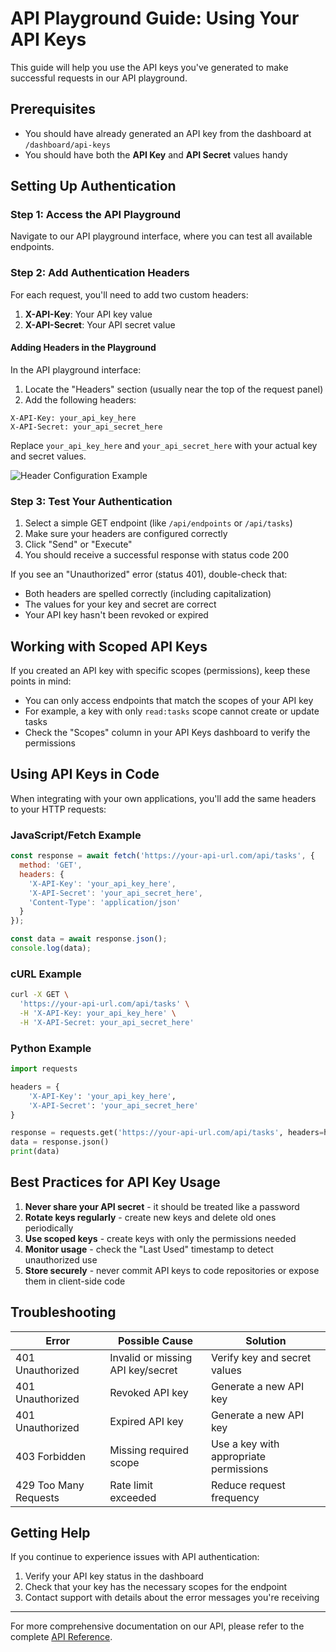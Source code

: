 # API Playground Guide: Using Your API Keys

This guide will help you use the API keys you've generated to make successful requests in our API playground.

## Prerequisites

- You should have already generated an API key from the dashboard at `/dashboard/api-keys`
- You should have both the **API Key** and **API Secret** values handy

## Setting Up Authentication

### Step 1: Access the API Playground

Navigate to our API playground interface, where you can test all available endpoints.

### Step 2: Add Authentication Headers

For each request, you'll need to add two custom headers:

1. **X-API-Key**: Your API key value
2. **X-API-Secret**: Your API secret value

#### Adding Headers in the Playground

In the API playground interface:

1. Locate the "Headers" section (usually near the top of the request panel)
2. Add the following headers:

```
X-API-Key: your_api_key_here
X-API-Secret: your_api_secret_here
```

Replace `your_api_key_here` and `your_api_secret_here` with your actual key and secret values.

![Header Configuration Example](../docs/images/api-headers-example.png)

### Step 3: Test Your Authentication

1. Select a simple GET endpoint (like `/api/endpoints` or `/api/tasks`)
2. Make sure your headers are configured correctly
3. Click "Send" or "Execute"
4. You should receive a successful response with status code 200

If you see an "Unauthorized" error (status 401), double-check that:
- Both headers are spelled correctly (including capitalization)
- The values for your key and secret are correct
- Your API key hasn't been revoked or expired

## Working with Scoped API Keys

If you created an API key with specific scopes (permissions), keep these points in mind:

- You can only access endpoints that match the scopes of your API key
- For example, a key with only `read:tasks` scope cannot create or update tasks
- Check the "Scopes" column in your API Keys dashboard to verify the permissions

## Using API Keys in Code

When integrating with your own applications, you'll add the same headers to your HTTP requests:

### JavaScript/Fetch Example

```javascript
const response = await fetch('https://your-api-url.com/api/tasks', {
  method: 'GET',
  headers: {
    'X-API-Key': 'your_api_key_here',
    'X-API-Secret': 'your_api_secret_here',
    'Content-Type': 'application/json'
  }
});

const data = await response.json();
console.log(data);
```

### cURL Example

```bash
curl -X GET \
  'https://your-api-url.com/api/tasks' \
  -H 'X-API-Key: your_api_key_here' \
  -H 'X-API-Secret: your_api_secret_here'
```

### Python Example

```python
import requests

headers = {
    'X-API-Key': 'your_api_key_here',
    'X-API-Secret': 'your_api_secret_here'
}

response = requests.get('https://your-api-url.com/api/tasks', headers=headers)
data = response.json()
print(data)
```

## Best Practices for API Key Usage

1. **Never share your API secret** - it should be treated like a password
2. **Rotate keys regularly** - create new keys and delete old ones periodically
3. **Use scoped keys** - create keys with only the permissions needed
4. **Monitor usage** - check the "Last Used" timestamp to detect unauthorized use
5. **Store securely** - never commit API keys to code repositories or expose them in client-side code

## Troubleshooting

| Error | Possible Cause | Solution |
|-------|---------------|----------|
| 401 Unauthorized | Invalid or missing API key/secret | Verify key and secret values |
| 401 Unauthorized | Revoked API key | Generate a new API key |
| 401 Unauthorized | Expired API key | Generate a new API key |
| 403 Forbidden | Missing required scope | Use a key with appropriate permissions |
| 429 Too Many Requests | Rate limit exceeded | Reduce request frequency |

## Getting Help

If you continue to experience issues with API authentication:

1. Verify your API key status in the dashboard
2. Check that your key has the necessary scopes for the endpoint
3. Contact support with details about the error messages you're receiving

---

For more comprehensive documentation on our API, please refer to the complete [API Reference](./api-reference.md).
